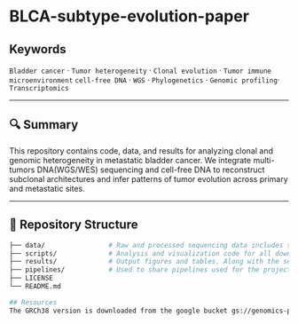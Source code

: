 # BLCA-subtype-evolution-paper
## Keywords

`Bladder cancer` · `Tumor heterogeneity` · `Clonal evolution` · `Tumor immune microenvironment` `cell-free DNA` · `WGS` · `Phylogenetics` · `Genomic profiling`· `Transcriptomics`

---

## 🔍 Summary

This repository contains code, data, and results for analyzing clonal and genomic heterogeneity in metastatic bladder cancer. We integrate multi-tumors DNA(WGS/WES) sequencing and cell-free DNA to reconstruct subclonal architectures and infer patterns of tumor evolution across primary and metastatic sites.

---

## 📁 Repository Structure

```bash
├── data/                # Raw and processed sequencing data includes source data files
├── scripts/             # Analysis and visualization code for all downstream analysis. Each type if analysis has its own folder with a name that describes the analysis. 
├── results/             # Output figures and tables. Along with the source data files used to generate figures in main figures.
├── pipelines/           # Used to share pipelines used for the project such as mutation callers and a shell scripts if a custom pipleline was utilized. 
├── LICENSE
└── README.md

## Resources
The GRCh38 version is downloaded from the google bucket gs://genomics-public-data/resources/broad/hg38/v0/  
